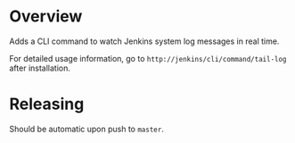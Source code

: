 # Overview

Adds a CLI command to watch Jenkins system log messages in real time.

For detailed usage information, go to `http://jenkins/cli/command/tail-log` after installation.

# Releasing

Should be automatic upon push to `master`.
